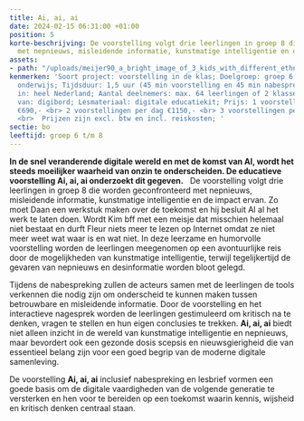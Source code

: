 ```yaml
---
title: Ai, ai, ai
date: 2024-02-15 06:31:00 +01:00
position: 5
korte-beschrijving: De voorstelling volgt drie leerlingen in groep 8 die worden geconfronteerd
  met nepnieuws, misleidende informatie, kunstmatige intelligentie en de impact ervan.
assets:
- path: "/uploads/meijer90_a_bright_image_of_3_kids_with_different_ethnicities_at_54399dfb-18fb-4180-bb00-f6a3e0a7438c.png"
kenmerken: 'Soort project: voorstelling in de klas; Doelgroep: groep 6 t/m 8 ook speciaal
  onderwijs; Tijdsduur: 1,5 uur (45 min voorstelling en 45 min nabespreking); Aangeboden
  in: heel Nederland; Aantal deelnemers: max. 64 leerlingen of 2 klassen; Maakt gebruik
  van: digibord; Lesmateriaal: digitale educatiekit; Prijs: 1 voorstelling per dag
  €690,- <br> 2 voorstellingen per dag €1150,- <br> 3 voorstellingen per dag €1545,-
  <br>  Prijzen zijn excl. btw en incl. reiskosten; '
sectie: bo
leeftijd: groep 6 t/m 8
---
```


**In de snel veranderende digitale wereld en met de komst van AI, wordt het steeds moeilijker waarheid van onzin te onderscheiden. De educatieve voorstelling Ai, ai, ai onderzoekt dit gegeven.**
 
De voorstelling volgt drie leerlingen in groep 8 die worden geconfronteerd met nepnieuws, misleidende informatie, kunstmatige intelligentie en de impact ervan. Zo moet Daan een werkstuk maken over de toekomst en hij besluit AI al het werk te laten doen. Wordt Kim bff met een meisje dat misschien helemaal niet bestaat en durft Fleur niets meer te lezen op Internet omdat ze niet meer weet wat waar is en wat niet. In deze leerzame en humorvolle voorstelling worden de leerlingen meegenomen op een avontuurlijke reis door de mogelijkheden van kunstmatige intelligentie, terwijl tegelijkertijd de gevaren van nepnieuws en desinformatie worden bloot gelegd.

Tijdens de nabespreking zullen de acteurs samen met de leerlingen de tools verkennen die nodig zijn om onderscheid te kunnen maken tussen betrouwbare en misleidende informatie. Door de voorstelling en het interactieve nagesprek worden de leerlingen gestimuleerd om kritisch na te denken, vragen te stellen en hun eigen conclusies te trekken. **Ai, ai, ai** biedt niet alleen inzicht in de wereld van kunstmatige intelligentie en nepnieuws, maar bevordert ook een gezonde dosis scepsis en nieuwsgierigheid die van essentieel belang zijn voor een goed begrip van de moderne digitale samenleving.

De voorstelling **Ai, ai, ai** inclusief nabespreking en lesbrief vormen een goede basis om de digitale vaardigheden van de volgende generatie te versterken en hen voor te bereiden op een toekomst waarin kennis, wijsheid en kritisch denken centraal staan. 